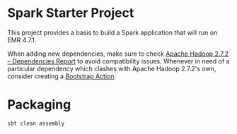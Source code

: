 # Spark Starter Project

This project provides a basis to build a Spark application that will run on EMR 4.7.1.

When adding new dependencies, make sure to check [Apache Hadoop 2.7.2 – Dependencies Report](https://hadoop.apache.org/docs/current/hadoop-mapreduce-client/hadoop-mapreduce-client-core/dependency-analysis.html) to avoid compatibility issues.
Whenever in need of a particular dependency which clashes with Apache Hadoop 2.7.2's own, consider creating a [Bootstrap Action](http://docs.aws.amazon.com/ElasticMapReduce/latest/DeveloperGuide/emr-plan-bootstrap.html).



# Packaging
```bash
sbt clean assembly
```
